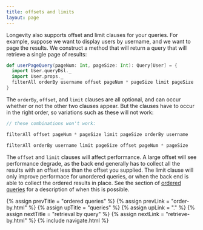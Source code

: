 ```yaml
---
title: offsets and limits
layout: page
---
```


Longevity also supports offset and limit clauses for your queries. For
example, suppose we want to display users by username, and we want to
page the results. We construct a method that will return a query that
will retrieve a single page of results:

```scala
def userPageQuery(pageNum: Int, pageSize: Int): Query[User] = {
  import User.queryDsl._
  import User.props._
  filterAll orderBy username offset pageNum * pageSize limit pageSize
}
```

The `orderBy`, `offset`, and `limit` clauses are all optional, and can
occur whether or not the other two clauses appear. But the clauses
have to occur in the right order, so variations such as these will not
work:

```scala
// these combinations won't work:

filterAll offset pageNum * pageSize limit pageSize orderBy username

filterAll orderBy username limit pageSize offset pageNum * pageSize
```

The `offset` and `limit` clauses will affect performance. A large
offset will see performance degrade, as the back end generally has to
collect all the results with an offset less than the offset you
supplied. The limit clause will only improve performace for unordered
queries, or when the back end is able to collect the ordered results
in place. See the section of [ordered queries](order-by.html) for a
description of when this is possible.

{% assign prevTitle = "ordered queries" %}
{% assign prevLink = "order-by.html" %}
{% assign upTitle = "queries" %}
{% assign upLink = "." %}
{% assign nextTitle = "retrieval by query" %}
{% assign nextLink = "retrieve-by.html" %}
{% include navigate.html %}
